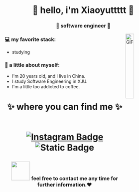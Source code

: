 <h1 align="center"> 🤩 hello, i'm Xiaoyuttttt 🤩 </h1>
<h3 align="center">🚀 software engineer 🚀</h3>

<img src="https://user-images.githubusercontent.com/74038190/212750996-938b257b-266c-45a7-9af7-655341c0f58b.gif" alt="GIF" width="23%" align="right">


### 💻 my favorite stack:
- studying

### 👧 a little about myself:
- I'm 20 years old, and I live in China.
- I study Software Engineering in XJU.
- I'm a little too addicted to coffee.


<h1 align="center">
✨ where you can find me ✨
  
  <p align="center"><br/>
  <a href="https://www.instagram.com/xiaoyu.113" target="_blank">
    <img alt="Instagram Badge" src="https://img.shields.io/badge/ins-xiaoyut-%23FF0069?logo=instagram">
  </a>
  <img alt="Static Badge" src="https://img.shields.io/badge/gmail-xiaoyut81-%23EA4335?logo=gmail">
  </p>
</h1>
<h3 align="center"><img src="https://media.giphy.com/media/LnQjpWaON8nhr21vNW/giphy.gif" width="60"> <strong> feel free to contact me any time for further information.❤ </strong> </h3>
